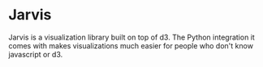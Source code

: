 # Jarvis
Jarvis is a visualization library built on top of d3. The Python integration it comes with makes visualizations much easier for people who don't know javascript or d3. 
